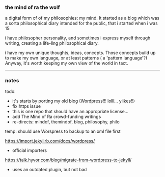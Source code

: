 ### the mind of ra the wolf
a digital form of of my philosophies: my mind. It started as a blog which was a sorta philosophical diary intended for the public, that i started when i was 15

i have philosopher personality, and sometimes i express myself through writing, creating a life-llng philosophical diary.

i have my own unique thoughts, ideas, concepts. Those concepts build up to make my own language, or at least patterns ( a 'pattern language'?) Anyway, it's worth keeping my own view of the world in tact.
- - -

### notes
todo:
- it's starts by porting my old blog (Wordpress!!! lolll... yiikes!!)
- fix https issue
- this is one repo that should have an appropriate license...
- add The Mind of Ra crowd-funding writings
- re-directs: mindof, themindof, blog, philosophy, philo

temp:
should use Worspress to backup to an xml file first

https://import.jekyllrb.com/docs/wordpress/
  - official importers

https://talk.hyvor.com/blog/migrate-from-wordpress-to-jekyll/
  - uses an outdated plugin, but not bad
